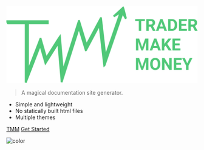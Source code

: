 <!-- ![logo](logo.svg width='100') -->
<img src="_media/logo.svg" class="cover-logo" >

<!-- # Trader Make Money <small>TMM</small> -->

> A magical documentation site generator.

- Simple and lightweight
- No statically built html files
- Multiple themes

[TMM](https://github.com/docsifyjs/docsify/)
[Get Started](#docsify)

<!-- background color -->

![color](#212431)
